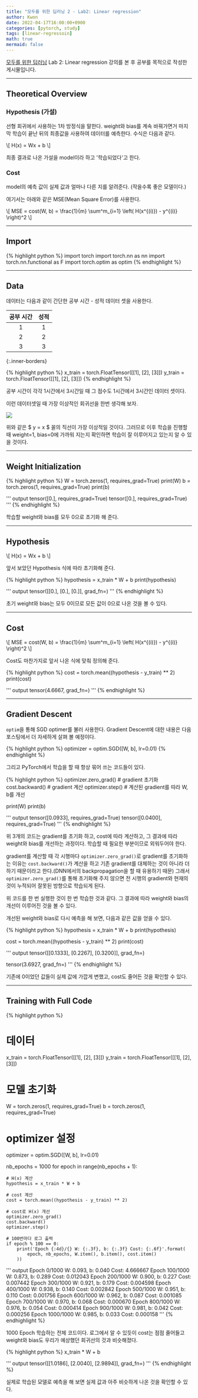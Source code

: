 ```yaml
---
title: "모두를 위한 딥러닝 2 - Lab2: Linear regression"
author: Kwon
date: 2022-04-17T16:00:00+0900
categories: [pytorch, study]
tags: [linear-regressoin]
math: true
mermaid: false
---
```


[모두를 위한 딥러닝](https://deeplearningzerotoall.github.io/season2/lec_pytorch.html) Lab 2: Linear regression 강의를 본 후 공부를 목적으로 작성한 게시물입니다.

***
## Theoretical Overview

### Hypothesis (가설)
선형 회귀에서 사용하는 1차 방정식을 말한다. weight와 bias를 계속 바꿔가면거 마지막 학습이 끝난 뒤의 최종값을 사용하여 데이터를 예측한다. 수식은 다음과 같다.

\\[ H(x) = Wx + b \\]

최종 결과로 나온 가설을 model이라 하고 '학습되었다'고 한다.

### Cost
model의 예측 값이 실제 값과 얼마나 다른 지를 알려준다. (작을수록 좋은 모델이다.)

여기서는 아래와 같은 MSE(Mean Square Error)를 사용한다.

\\[ MSE = cost(W, b) = \frac{1}{m} \sum^m_{i=1} \left( H(x^{(i)}) - y^{(i)} \right)^2 \\]

***
## Import
{% highlight python %}
import torch
import torch.nn as nn
import torch.nn.functional as F
import torch.optim as optim
{% endhighlight %}

***
## Data
데이터는 다음과 같이 간단한 공부 시간 - 성적 데이터 셋을 사용한다.

| 공부 시간 | 성적 |
|:----:|:----:|
|1|1|
|2|2|
|3|3|
{:.inner-borders}

{% highlight python %}
x_train = torch.FloatTensor([[1], [2], [3]])
y_train = torch.FloatTensor([[1], [2], [3]])
{% endhighlight %}

공부 시간이 각각 1시간에서 3시간일 때 그 점수도 1시간에서 3시간인 데이터 셋이다.

이런 데이터셋일 때 가장 이상적인 회귀선을 한번 생각해 보자.

![](/posting_imgs/lab2-1.png)

위와 같은 $ y = x $ 꼴의 직선이 가장 이상적일 것이다. 그러므로 이후 학습을 진행할 때 weight=1, bias=0에 가까워 지는지 확인하면 학습이 잘 이루어지고 있는지 알 수 있을 것이다.

***
## Weight Initialization

{% highlight python %}
W = torch.zeros(1, requires_grad=True)
print(W)
b = torch.zeros(1, requires_grad=True)
print(b)

''' output
tensor([0.], requires_grad=True)
tensor([0.], requires_grad=True)
'''
{% endhighlight %}

학습할 weight와 bias를 모두 0으로 초기화 해 준다.

***
## Hypothesis
\\[ H(x) = Wx + b \\]

앞서 보았던 Hypothesis 식에 따라 초기화해 준다.

{% highlight python %}
hypothesis = x_train * W + b
print(hypothesis)

''' output
tensor([[0.],
        [0.],
        [0.]], grad_fn=<AddBackward0>)
'''
{% endhighlight %}

초기 weight와 bias는 모두 0이므로 모든 값이 0으로 나온 것을 볼 수 있다.

***
## Cost
\\[ MSE = cost(W, b) = \frac{1}{m} \sum^m_{i=1} \left( H(x^{(i)}) - y^{(i)} \right)^2 \\]

Cost도 마찬가지로 앞서 나온 식에 맞춰 정의해 준다.

{% highlight python %}
cost = torch.mean((hypothesis - y_train) ** 2)
print(cost)

''' output
tensor(4.6667, grad_fn=<MeanBackward1>)
'''
{% endhighlight %}

***
## Gradient Descent
`optim`을 통해 SGD optimer를 불러 사용한다. Gradient Descent에 대한 내용은 다음 포스팅에서 더 자세하게 살펴 볼 예정이다.

{% highlight python %}
optimizer = optim.SGD([W, b], lr=0.01)
{% endhighlight %}

그리고 PyTorch에서 학습을 할 때 항상 묶어 쓰는 코드들이 있다.

{% highlight python %}
optimizer.zero_grad() # gradient 초기화
cost.backward()       # gradient 계산
optimizer.step()      # 계산된 gradient를 따라 W, b를 개선

print(W)
print(b)

''' output
tensor([0.0933], requires_grad=True)
tensor([0.0400], requires_grad=True)
'''
{% endhighlight %}

위 3개의 코드는 gradient를 초기화 하고, cost에 따라 계산하고, 그 결과에 따라 weight와 bias를 개선하는 과정이다. 학습할 때 필요한 부분이므로 외워두어야 한다.

gradient를 계산할 때 각 시행마다 `optimizer.zero_grad()`로 gradient를 초기화하는 이유는 `cost.backward()`가 계산을 하고 기존 gradient를 대체하는 것이 아니라 더하기 때문이라고 한다.(DNN에서의 backpropagation을 할 때 유용하기 때문)
그래서 `optimizer.zero_grad()`를 통해 초기화해 주지 않으면 전 시행의 gradient와 현재의 것이 누적되어 잘못된 방향으로 학습되게 된다.

위 코드를 한 번 실행한 것이 한 번 학습한 것과 같다. 그 결과에 따라 weight와 bias의 개선이 이루어진 것을 볼 수 있다.

개선된 weight와 bias로 다시 예측을 해 보면, 다음과 같은 값을 얻을 수 있다.

{% highlight python %}
hypothesis = x_train * W + b
print(hypothesis)

cost = torch.mean((hypothesis - y_train) ** 2)
print(cost)

''' output
tensor([[0.1333],
        [0.2267],
        [0.3200]], grad_fn=<AddBackward0>)

tensor(3.6927, grad_fn=<MeanBackward0>)
'''
{% endhighlight %}

기존에 0이었던 값들이 실제 값에 가깝게 변했고, cost도 줄어든 것을 확인할 수 있다.

***
## Training with Full Code
{% highlight python %}
# 데이터
x_train = torch.FloatTensor([[1], [2], [3]])
y_train = torch.FloatTensor([[1], [2], [3]])
# 모델 초기화
W = torch.zeros(1, requires_grad=True)
b = torch.zeros(1, requires_grad=True)
# optimizer 설정
optimizer = optim.SGD([W, b], lr=0.01)

nb_epochs = 1000
for epoch in range(nb_epochs + 1):
    
    # H(x) 계산
    hypothesis = x_train * W + b
    
    # cost 계산
    cost = torch.mean((hypothesis - y_train) ** 2)

    # cost로 H(x) 개선
    optimizer.zero_grad()
    cost.backward()
    optimizer.step()

    # 100번마다 로그 출력
    if epoch % 100 == 0:
        print('Epoch {:4d}/{} W: {:.3f}, b: {:.3f} Cost: {:.6f}'.format(
            epoch, nb_epochs, W.item(), b.item(), cost.item()
        ))

''' output
Epoch    0/1000 W: 0.093, b: 0.040 Cost: 4.666667
Epoch  100/1000 W: 0.873, b: 0.289 Cost: 0.012043
Epoch  200/1000 W: 0.900, b: 0.227 Cost: 0.007442
Epoch  300/1000 W: 0.921, b: 0.179 Cost: 0.004598
Epoch  400/1000 W: 0.938, b: 0.140 Cost: 0.002842
Epoch  500/1000 W: 0.951, b: 0.110 Cost: 0.001756
Epoch  600/1000 W: 0.962, b: 0.087 Cost: 0.001085
Epoch  700/1000 W: 0.970, b: 0.068 Cost: 0.000670
Epoch  800/1000 W: 0.976, b: 0.054 Cost: 0.000414
Epoch  900/1000 W: 0.981, b: 0.042 Cost: 0.000256
Epoch 1000/1000 W: 0.985, b: 0.033 Cost: 0.000158
'''
{% endhighlight %}

1000 Epoch 학습하는 전체 코드이다. 로그에서 알 수 있듯이 cost는 점점 줄어들고 weight와 bias도 우리가 예상했던 회귀선의 것과 비슷해졌다.

{% highlight python %}
x_train * W + b

''' output
tensor([[1.0186],
        [2.0040],
        [2.9894]], grad_fn=<AddBackward0>)
'''
{% endhighlight %}

실제로 학습된 모델로 예측을 해 보면 실제 값과 아주 비슷하게 나온 것을 확인할 수 있다.